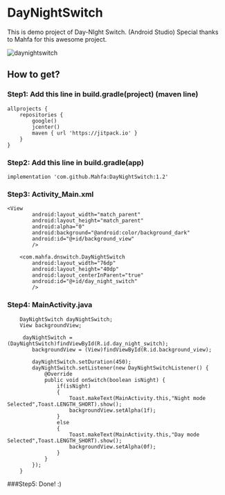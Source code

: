 # DayNightSwitch
This is demo project of Day-NIght Switch. (Android Studio)
Special thanks to Mahfa for this awesome project.


![daynightswitch](https://user-images.githubusercontent.com/33577947/51070633-76fac080-166a-11e9-82fb-6998a3de9c43.gif)


## How to get?

### Step1: Add this line in build.gradle(project) (maven line)
```
allprojects {
    repositories {
        google()
        jcenter()
        maven { url 'https://jitpack.io' }
    }
}
```

### Step2: Add this line in build.gradle(app)
```
implementation 'com.github.Mahfa:DayNightSwitch:1.2'
```

### Step3: Activity_Main.xml
```
<View
        android:layout_width="match_parent"
        android:layout_height="match_parent"
        android:alpha="0"
        android:background="@android:color/background_dark"
        android:id="@+id/background_view"
        />

    <com.mahfa.dnswitch.DayNightSwitch
        android:layout_width="76dp"
        android:layout_height="40dp"
        android:layout_centerInParent="true"
        android:id="@+id/day_night_switch"
        />
```

### Step4: MainActivity.java
```
    DayNightSwitch dayNightSwitch;
    View backgroundView;
    
     dayNightSwitch = (DayNightSwitch)findViewById(R.id.day_night_switch);
        backgroundView = (View)findViewById(R.id.background_view);

        dayNightSwitch.setDuration(450);
        dayNightSwitch.setListener(new DayNightSwitchListener() {
            @Override
            public void onSwitch(boolean isNight) {
                if(isNight)
                {
                    Toast.makeText(MainActivity.this,"Night mode Selected",Toast.LENGTH_SHORT).show();
                    backgroundView.setAlpha(1f);
                }
                else
                {
                    Toast.makeText(MainActivity.this,"Day mode Selected",Toast.LENGTH_SHORT).show();
                    backgroundView.setAlpha(0f);
                }
            }
        });
    }
```

###Step5: Done! :)
    
    

